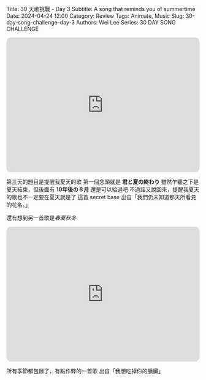 Title: 30 天歌挑戰 - Day 3
Subtitle: A song that reminds you of summertime
Date: 2024-04-24 12:00
Category: Review
Tags: Animate, Music
Slug: 30-day-song-challenge-day-3
Authors: Wei Lee
Series: 30 DAY SONG CHALLENGE

<iframe style="border-radius:12px" src="https://open.spotify.com/embed/track/4rPmTBTX1wobDkGYXKvcGR?utm_source=generator" width="100%" height="352" frameBorder="0" allowfullscreen="" allow="autoplay; clipboard-write; encrypted-media; fullscreen; picture-in-picture" loading="lazy"></iframe>

<!--more-->

第三天的題目是提醒我夏天的歌
第一個念頭就是 **君と夏の終わり**
雖然乍聽之下是夏天結束，但後面有 **10年後の８月**
還是可以給過吧
不過話又說回來，提醒我夏天的歌也不一定要在夏天就是了
這首 secret base 出自「我們仍未知道那天所看見的花名。」

還有想到另一首歌是*春夏秋冬*

<iframe style="border-radius:12px" src="https://open.spotify.com/embed/track/3vbn8zZr3ibMifje7ZJdGM?utm_source=generator" width="100%" height="352" frameBorder="0" allowfullscreen="" allow="autoplay; clipboard-write; encrypted-media; fullscreen; picture-in-picture" loading="lazy"></iframe>

所有季節都包辦了，有點作弊的一首歌
出自「我想吃掉你的胰臟」
